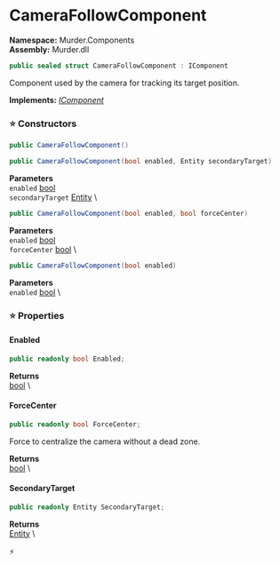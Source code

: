 # CameraFollowComponent

**Namespace:** Murder.Components \
**Assembly:** Murder.dll

```csharp
public sealed struct CameraFollowComponent : IComponent
```

Component used by the camera for tracking its target position.

**Implements:** _[IComponent](/Bang/Components/IComponent.html)_

### ⭐ Constructors
```csharp
public CameraFollowComponent()
```

```csharp
public CameraFollowComponent(bool enabled, Entity secondaryTarget)
```

**Parameters** \
`enabled` [bool](https://learn.microsoft.com/en-us/dotnet/api/System.Boolean?view=net-7.0) \
`secondaryTarget` [Entity](/Bang/Entities/Entity.html) \

```csharp
public CameraFollowComponent(bool enabled, bool forceCenter)
```

**Parameters** \
`enabled` [bool](https://learn.microsoft.com/en-us/dotnet/api/System.Boolean?view=net-7.0) \
`forceCenter` [bool](https://learn.microsoft.com/en-us/dotnet/api/System.Boolean?view=net-7.0) \

```csharp
public CameraFollowComponent(bool enabled)
```

**Parameters** \
`enabled` [bool](https://learn.microsoft.com/en-us/dotnet/api/System.Boolean?view=net-7.0) \

### ⭐ Properties
#### Enabled
```csharp
public readonly bool Enabled;
```

**Returns** \
[bool](https://learn.microsoft.com/en-us/dotnet/api/System.Boolean?view=net-7.0) \
#### ForceCenter
```csharp
public readonly bool ForceCenter;
```

Force to centralize the camera without a dead zone.

**Returns** \
[bool](https://learn.microsoft.com/en-us/dotnet/api/System.Boolean?view=net-7.0) \
#### SecondaryTarget
```csharp
public readonly Entity SecondaryTarget;
```

**Returns** \
[Entity](/Bang/Entities/Entity.html) \


⚡